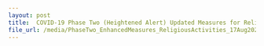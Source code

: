 ```yaml
---
layout: post
title:  COVID-19 Phase Two (Heightened Alert) Updated Measures for Religious Activities updated on 17 August 2021 
file_url: /media/PhaseTwo_EnhancedMeasures_ReligiousActivities_17Aug2021_v5.pdf
---
```



